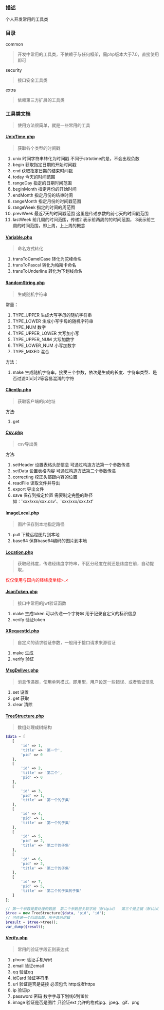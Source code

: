 ### 描述

  个人开发常用的工具类
  
### 目录

 common
 
 > 开发中常用的工具类，不依赖于与任何框架，需php版本大于7.0，直接使用即可
 
 security
 
 >  接口安全工具类
 
 extra
 
 > 依赖第三方扩展的工具类
 
### 工具类文档 

 > 使用方法很简单，就是一些常用的工具
 
#### [UnixTime.php](https://github.com/Magein/tools/blob/master/src/common/UnixTime.php) 

 > 获取各个类型的时间戳
  
 1. unix 时间字符串转化为时间戳  不同于strtotime的是，不会出现负数
 2. begin 获取指定日期的开始时间戳
 3. end  获取指定日期的结束时间戳
 4. today 今天的时间范围
 5. rangeDay   指定的日期时间范围
 6. beginMonth 指定月份的开始时间
 7. endMonth   指定月份的结束时间
 8. rangeMonth 指定月份的时间戳范围
 9. rangeWeek 指定的时间的周范围
 10. prevWeek 最近7天的时间戳范围  这里是传递参数的前七天的时间戳范围
 11. lastWeek 前几周的时间范围，传递2 表示前两周的的时间范围， 3表示前三周的时间范围，即上周，上上周的概念
 
#### [Variable.php](https://github.com/Magein/tools/blob/master/src/common/Variable.php)

 > 命名方式转化
 
 1. transToCamelCase 转化为驼峰命名
 2. transToPascal   转化为帕斯卡命名
 3. transToUnderline 转化为下划线命名
 
 
#### [RandomString.php](https://github.com/Magein/tools/blob/master/src/common/RandomString.php)

 >生成随机字符串 
 
 常量：
 1. TYPE_UPPER 生成大写字母的随机字符串
 2. TYPE_LOWER 生成小写字母的随机字符串
 3. TYPE_NUM 数字
 4. TYPE_UPPER_LOWER 大写加小写
 5. TYPE_UPPER_NUM 大写加数字
 6. TYPE_LOWER_NUM 小写加数字
 7. TYPE_MIXED 混合
 
 方法：
 
 1. make 生成随机字符串，接受三个参数，依次是生成的长度、字符串类型、是否过滤0|o|z|2等容易混淆的字符


#### [ClientIp.php](https://github.com/Magein/tools/blob/master/src/common/ClientIp.php)

 > 获取客户端的ip地址
 
 方法:
 
 1. get
 
#### [Csv.php](https://github.com/Magein/tools/blob/master/src/common/Csv.php)

 > csv导出类
 
 方法:
 1. setHeader  设置表格头部信息  可通过构造方法第一个参数传递
 2. setData    设置表格内容      可通过构造方法第二个参数传递
 3. correcting 校正头部跟内容的位置
 4. readFile  读取文件并导出
 5. export    导出文件
 6. save      保存到指定位置 需要制定完整的路径  如：'xxx/xxx/xxx.csv'、'xxx/xxx/xxx.txt'
 
#### [ImageLocal.php](https://github.com/Magein/tools/blob/master/src/common/ImageLocal.php)

 > 图片保存到本地指定路径
 
 1. pull 下载远程图片到本地
 2. base64 保存base64编码的图片到本地
  
#### [Location.php](https://github.com/Magein/tools/blob/master/src/common/Location.php)

 > 获取经纬度，传递经纬度字符串，不区分经度在前还是纬度在前，自动提取，
 
 <font color="red">仅仅使用与国内的经纬度坐标>_< </font> 
 
####  [JsonToken.php](https://github.com/Magein/tools/blob/master/src/security/JsonToken.php)

 > 接口中常用的jwt验证函数
 
 1. make 生成token  可以传递一个字符串 用于记录自定义的标识信息
 2. verify 验证token
 
#### [XRequestId.php](https://github.com/Magein/tools/blob/master/src/security/XRequestId.php)

 > 自定义的请求验证参数，一般用于接口请求来源验证
 
 1. make 生成
 2. verify 验证
 
#### [MsgDeliver.php](https://github.com/Magein/tools/blob/master/src/common/MsgDeliver.php)

 > 消息传递器，使用单列模式，即用型，用户设定一些错误、或者验证信息
 
 1. set 设置
 2. get 获取
 3. clear 清除 
 
#### [TreeStructure.php](https://github.com/Magein/tools/blob/master/src/common/TreeStructure.php)

 > 数组处理成树结构
 
 ```php
$data = [
    [
        'id' => 1,
        'title' => '第一个',
        'pid' => 0
    ],
    [
        'id' => 2,
        'title' => '第二个',
        'pid' => 0
    ],
    [
        'id' => 3,
        'pid' => 1,
        'title' => '第一个的子集'
    ],
    [
        'id' => 4,
        'pid' => 1,
        'title' => '第一个的子集'
    ],
    [
        'id' => 5,
        'pid' => 2,
        'title' => '第二个的子集'
    ],
    [
        'id' => 6,
        'pid' => 2,
        'title' => '第二个的子集'
    ],
    [
        'id' => 7,
        'pid' => 5,
        'title' => '第二个的子集的子集'
    ]
];

// 第一个参数是要处理的数据  第二个参数是关联字段（默认pid）  第三个是主键（默认id）
$tree = new TreeStructure($data, 'pid', 'id');
// 可传递一个回调函数，用于其他逻辑
$result = $tree->tree();
var_dump($result);
```

#### [Verify.php](https://github.com/Magein/tools/blob/master/src/common/Verify.php)

 > 常用的验证字段正则表达式
 
 1. phone 验证手机号码
 2. email 验证email
 3. qq 验证qq
 4. idCard 验证字符串
 5. url 验证是否是链接  必须包含 http或者https
 6. ip 验证ip
 7. password 密码  数字字母下划线6到18位
 8. image 验证是否是图片 只验证ext 允许的格式jpg、jpeg、gif、png
 
 
